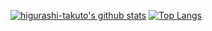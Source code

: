 [![higurashi-takuto's github stats](https://github-readme-stats.vercel.app/api?username=higurashi-takuto)](https://github.com/anuraghazra/github-readme-stats)
[![Top Langs](https://github-readme-stats.vercel.app/api/top-langs/?username=higurashi-takuto&langs_count=4)](https://github.com/anuraghazra/github-readme-stats)
